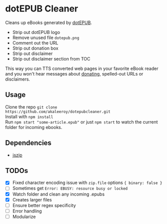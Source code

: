 # dotEPUB Cleaner

Cleans up eBooks generated by [dotEPUB](https://dotepub.com/).

- Strip out dotEPUB logo
- Remove unused file `dotepub.png`
- Comment out the URL
- Strip out donation box
- Strip out disclaimer
- Strip out disclaimer section from TOC

This way you can TTS converted web pages in your favorite eBook reader and you won't hear messages about [donating](https://dotepub.com/donate/), spelled-out URLs or disclaimers.

## Usage

Clone the repo `git clone https://github.com/akaleeroy/dotepubcleaner.git`  
Install with `npm install`  
Run `npm start "some-article.epub"` or just `npm start` to watch the current folder for incoming ebooks.

## Dependencies

- [jszip](https://www.npmjs.com/package/jszip)

## TODOs

- [x] Fixed character encoding issue with `zip.file` options `{ binary: false }`
- [ ] Sometimes get `Error: EBUSY: resource busy or locked`
- [x] Watch folder and clean any incoming .epubs
- [x] Creates larger files
- [ ] Ensure better regex specificity
- [ ] Error handling
- [ ] Modularize